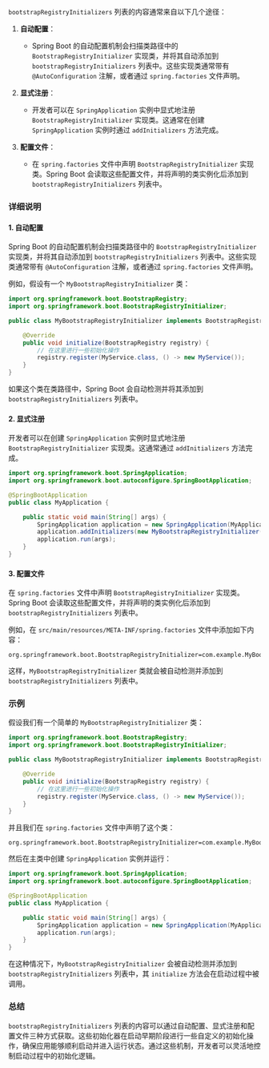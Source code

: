 `bootstrapRegistryInitializers` 列表的内容通常来自以下几个途径：

1. **自动配置**：
    - Spring Boot 的自动配置机制会扫描类路径中的 `BootstrapRegistryInitializer` 实现类，并将其自动添加到 `bootstrapRegistryInitializers` 列表中。这些实现类通常带有 `@AutoConfiguration` 注解，或者通过 `spring.factories` 文件声明。

2. **显式注册**：
    - 开发者可以在 `SpringApplication` 实例中显式地注册 `BootstrapRegistryInitializer` 实现类。这通常在创建 `SpringApplication` 实例时通过 `addInitializers` 方法完成。

3. **配置文件**：
    - 在 `spring.factories` 文件中声明 `BootstrapRegistryInitializer` 实现类。Spring Boot 会读取这些配置文件，并将声明的类实例化后添加到 `bootstrapRegistryInitializers` 列表中。

### 详细说明

#### 1. 自动配置

Spring Boot 的自动配置机制会扫描类路径中的 `BootstrapRegistryInitializer` 实现类，并将其自动添加到 `bootstrapRegistryInitializers` 列表中。这些实现类通常带有 `@AutoConfiguration` 注解，或者通过 `spring.factories` 文件声明。

例如，假设有一个 `MyBootstrapRegistryInitializer` 类：

```java
import org.springframework.boot.BootstrapRegistry;
import org.springframework.boot.BootstrapRegistryInitializer;

public class MyBootstrapRegistryInitializer implements BootstrapRegistryInitializer {

    @Override
    public void initialize(BootstrapRegistry registry) {
        // 在这里进行一些初始化操作
        registry.register(MyService.class, () -> new MyService());
    }
}
```

如果这个类在类路径中，Spring Boot 会自动检测并将其添加到 `bootstrapRegistryInitializers` 列表中。

#### 2. 显式注册

开发者可以在创建 `SpringApplication` 实例时显式地注册 `BootstrapRegistryInitializer` 实现类。这通常通过 `addInitializers` 方法完成。

```java
import org.springframework.boot.SpringApplication;
import org.springframework.boot.autoconfigure.SpringBootApplication;

@SpringBootApplication
public class MyApplication {

    public static void main(String[] args) {
        SpringApplication application = new SpringApplication(MyApplication.class);
        application.addInitializers(new MyBootstrapRegistryInitializer());
        application.run(args);
    }
}
```

#### 3. 配置文件

在 `spring.factories` 文件中声明 `BootstrapRegistryInitializer` 实现类。Spring Boot 会读取这些配置文件，并将声明的类实例化后添加到 `bootstrapRegistryInitializers` 列表中。

例如，在 `src/main/resources/META-INF/spring.factories` 文件中添加如下内容：

```
org.springframework.boot.BootstrapRegistryInitializer=com.example.MyBootstrapRegistryInitializer
```

这样，`MyBootstrapRegistryInitializer` 类就会被自动检测并添加到 `bootstrapRegistryInitializers` 列表中。

### 示例

假设我们有一个简单的 `MyBootstrapRegistryInitializer` 类：

```java
import org.springframework.boot.BootstrapRegistry;
import org.springframework.boot.BootstrapRegistryInitializer;

public class MyBootstrapRegistryInitializer implements BootstrapRegistryInitializer {

    @Override
    public void initialize(BootstrapRegistry registry) {
        // 在这里进行一些初始化操作
        registry.register(MyService.class, () -> new MyService());
    }
}
```

并且我们在 `spring.factories` 文件中声明了这个类：

```
org.springframework.boot.BootstrapRegistryInitializer=com.example.MyBootstrapRegistryInitializer
```

然后在主类中创建 `SpringApplication` 实例并运行：

```java
import org.springframework.boot.SpringApplication;
import org.springframework.boot.autoconfigure.SpringBootApplication;

@SpringBootApplication
public class MyApplication {

    public static void main(String[] args) {
        SpringApplication application = new SpringApplication(MyApplication.class);
        application.run(args);
    }
}
```

在这种情况下，`MyBootstrapRegistryInitializer` 会被自动检测并添加到 `bootstrapRegistryInitializers` 列表中，其 `initialize` 方法会在启动过程中被调用。

### 总结

`bootstrapRegistryInitializers` 列表的内容可以通过自动配置、显式注册和配置文件三种方式获取。这些初始化器在启动早期阶段进行一些自定义的初始化操作，确保应用能够顺利启动并进入运行状态。通过这些机制，开发者可以灵活地控制启动过程中的初始化逻辑。